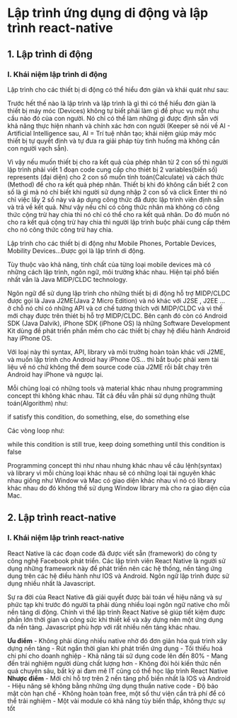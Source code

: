 # Lập trình ứng dụng di động và lập trình react-native
## 1. Lập trình di động
### I. Khái niệm lập trình di động
Lập trình cho các thiết bị di động có thể hiểu đơn giản và khái quát như sau:

Trước hết thế nào là lập trình và lập trình là gì thì có thể hiểu đơn giàn là thiết bị máy móc (Devices) không tự biết phải làm gì đề phục vụ một nhu cầu nào đó của con người. Nó chỉ có thể làm những gì được định sẵn với khả năng thực hiện nhanh và chính xác hơn con người (Keeper sẽ nói về AI - Artificial Intelligence sau, AI = Trí tuệ nhân tạo; khái niệm giúp máy móc thiết bị tự quyết định và tự đưa ra giải pháp tùy tình huống mà không cần con người vạch sẵn).

Vì vậy nếu muốn thiết bị cho ra kết quả của phép nhân từ 2 con số thì người lập trình phải viết 1 đoạn code cung cấp cho thiét bị 2 variables(biến số) represents (đại diện) cho 2 con số muốn tính toán(Calculate) và cách thức (Method) để cho ra kết quả phép nhân. Thiết bị khi đó không cần biết 2 con số là gì mà nó chỉ biết khi người sử dụng nhập 2 con số và click Enter thì nó chỉ việc lấy 2 số này và áp dụng công thức đã được lập trình viên định sẵn và trả về kết quả. Như vậy nếu chỉ có công thức nhân mà không có công thức cộng trừ hay chia thì nó chỉ có thể cho ra kết quả nhân. Do đó muốn nó cho ra kết quả cộng trừ hay chia thì người lập trình buộc phải cung cấp thêm cho nó công thức công trừ hay chia.

Lập trình cho các thiết bị di động như Mobile Phones, Portable Devices, Mobility Devices...Được gọi là lập trình di động.

Tùy thuộc vào khả năng, tính chất của từng loại mobile devices mà có những cách lập trình, ngôn ngữ, môi trường khác nhau. Hiện tại phổ biến nhất vẫn là Java MIDP/CLDC technology.

Ngôn ngữ để sử dụng lập trình cho những thiết bị di động hỗ trợ MIDP/CLDC được gọi là Java J2ME(Java 2 Micro Edition) và nó khác với J2SE , J2EE ... ở chỗ nó chỉ có những API và cơ chế tương thích với MIDP/CLDC và vì thế mới chạy được trên thiét bị hỗ trợ MIDP/CLDC.
Bên cạnh đó còn có Android SDK (Java Dalvik), iPhone SDK (iPhone OS) là những Software Development Kit dùng đề phát triển phần mềm cho các thiết bị chạy hệ điều hành Android hay iPhone OS.

Với loại này thì syntax, API, library và môi trường hoàn toàn khác với J2ME, và muốn lập trình cho Android hay iPhone OS... thì bắt buộc phải xem tài liệu về nó chứ không thể đem source code của J2ME rồi bắt chạy trên Android hay iPhone và ngược lại.

Mỗi chủng loại có những tools và material khác nhau nhưng programming concept thì không khác nhau. Tất cả đều vẫn phải sử dụng những thuật toán(Algorithm) như: 

if satisfy this condition, do something, else, do something else

Các vòng loop như:

while this condition is still true, keep doing something until this condition is false

Programming concept thì như nhau nhưng khác nhau về câu lệnh(syntax) và library vì mỗi chủng loại khác nhau sẽ có những loại tài nguyên khác nhau giống như Window và Mac có giao diện khác nhau vì nó có library khác nhau do đó không thể sử dụng Window library mà cho ra giao diện của Mac.

## 2. Lập trình react-native
### I. Khái niệm lập trình react-native
React Native là các đoạn code đã được viết sẵn (framework) do công ty công nghệ Facebook phát triển. Các lập trình viên React Native là người sử dụng những framework này để phát triển nên các hệ thống, nền tảng ứng dụng trên các hệ điều hành như IOS và Android. Ngôn ngữ lập trình được sử dụng nhiều nhất là Javascript.

Sự ra đời của React Native đã giải quyết được bài toán về hiệu năng và sự phức tạp khi trước đó người ta phải dùng nhiều loại ngôn ngữ native cho mỗi nền tảng di động. Chính vì thế lập trình React Native sẽ giúp tiết kiệm được phần lớn thời gian và công sức khi thiết kế và xây dựng nên một ứng dụng đa nền tảng. Javascript phù hợp với rất nhiều nền tảng khác nhau. 

**Ưu điểm**
    - Không phải dùng nhiều native nhờ đó đơn giản hóa quá trình xây dựng nền tảng
    - Rút ngắn thời gian khi phát triển ứng dụng
    - Tối thiểu hoá chi phí cho doanh nghiệp
    - Khả năng tái sử dụng code lên đến 80%
    - Mang đến trải nghiệm người dùng chất lượng hơn
    - Không đòi hỏi kiến thức nền quá chuyên sâu, bất kỳ ai đam mê IT cũng có thể học lập trình React Native
**Nhược điểm**
    - Mới chỉ hỗ trợ trên 2 nền tảng phổ biến nhất là IOS và Android
    - Hiệu năng sẽ không bằng những ứng dụng thuần native code
    - Độ bảo mật còn hạn chế
    - Không hoàn toàn free, một số thư viện cần trả phí để có thể trải nghiệm
    - Một vài module có khả năng tùy biến thấp, không thực sự tốt
